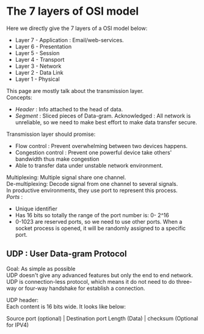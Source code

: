 # The 7 layers of OSI model 
Here we directly give the 7 layers of a OSI model below:

  + Layer 7 - Application : Email/web-services.
  + Layer 6 - Presentation
  + Layer 5 - Session
  + Layer 4 - Transport
  + Layer 3 - Network
  + Layer 2 - Data Link
  + Layer 1 - Physical

This page are mostly talk about the transmission layer.   
Concepts:  
  + _Header_ : Info attached to the head of data.
  + _Segment_ : Sliced pieces of Data-gram. 
Acknowledged : All network is unreliable, so we need to make best effort to make data transfer secure.   

Transmission layer should promise:
 + Flow control : Prevent overwhelming between two devices happens. 
 + Congestion control : Prevent one powerful device take others' bandwidth thus make congestion 
 + Able to transfer data under unstable network environment.
 
Multiplexing:
Multiple signal share one channel.    
De-multiplexing:
Decode signal from one channel to several signals.   
In productive environments, they use port to represent this process.   
_Ports_ : 
+ Unique identifier
+ Has 16 bits so totally the range of the port number is: 0- 2^16
+ 0-1023 are reserved ports, so we need to use other ports.
When a socket process is opened, it will be randomly assigned to a specific port.

## UDP : User Data-gram Protocol  
Goal: As simple as possible  
UDP doesn't give any advanced features but only the end to end network. UDP is connection-less protocol, which means
 it do not need to do three-way or four-way handshake for establish a connection. 
 
UDP header:  
Each content is 16 bits wide. It looks like below:       

Source port (optional) |  Destination port 
 Length (Data)       |  checksum (Optional for IPV4) 

